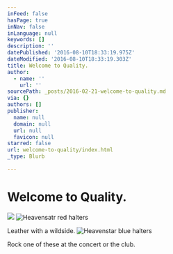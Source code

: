 ```yaml
---
inFeed: false
hasPage: true
inNav: false
inLanguage: null
keywords: []
description: ''
datePublished: '2016-08-10T18:33:19.975Z'
dateModified: '2016-08-10T18:33:19.303Z'
title: Welcome to Quality.
author:
  - name: ''
    url: ''
sourcePath: _posts/2016-02-21-welcome-to-quality.md
via: {}
authors: []
publisher:
  name: null
  domain: null
  url: null
  favicon: null
starred: false
url: welcome-to-quality/index.html
_type: Blurb

---
```

# Welcome to Quality.
![](https://s3-us-west-2.amazonaws.com/the-grid-img/p/daa1de897460d79d5bdc6579528e7fcbdd0a080f.jpg)
![Heavensatr red halters](https://s3-us-west-2.amazonaws.com/the-grid-img/p/f1908e512069541923ac6c37c05c809f96efbb8c.jpg)

Leather with a wildside.
![Heavenstar blue halters](https://s3-us-west-2.amazonaws.com/the-grid-img/p/26f38d24fef18c9cf6be281b20886161ad9be851.jpg)

Rock one of these at the concert or the club.